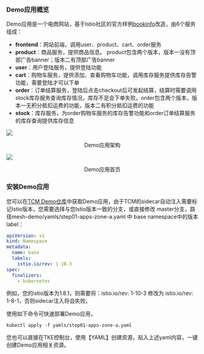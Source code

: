 ### Demo应用概览
Demo应用是一个电商网站，基于Istio社区的官方样例[bookinfo](https://raw.githubusercontent.com/istio/istio/release-1.12/samples/bookinfo/platform/kube/bookinfo.yaml)改造，由6个服务组成：

- **frontend**：网站前端，调用user、product、cart、order服务
- **product**：商品服务，提供商品信息。 product包含两个版本，版本一没有顶部广告banner；版本二有顶部广告banner
- **user**：用户登陆服务，提供登陆功能
- **cart**：购物车服务，提供添加、查看购物车功能，调用库存服务提供库存告警功能，需要登陆才可以下单
- **order**：订单结算服务，登陆后点击checkout后可发起结算，结算时需要调用stock库存服务查询库存情况，库存不足会下单失败。order包含两个版本，版本一无积分抵扣运费的功能，版本二有积分抵扣运费的功能
- **stock**：库存服务，为order购物车服务的库存告警功能和order订单结算服务的库存查询提供库存信息

![](https://qcloudimg.tencent-cloud.cn/raw/8752528907bffbb30f7a9823b39bdcd8.svg)
<center>Demo应用架构</center>


![](https://qcloudimg.tencent-cloud.cn/raw/0e2a71adac0f270e5a92662b676e8c0a.png)
<center>Demo应用首页</center>

### 安装Demo应用
您可以在[TCM Demo仓库](https://github.com/Tencent-Cloud-Mesh/mesh-demo)中获取Demo应用，由于TCM的sidecar自动注入需要标记Istio版本，您需要选择与您Istio版本一致的分支，或直接修改 master分支，路径mesh-demo/yamls/step01-apps-zone-a.yaml 中 base namespace中的版本label：
```yaml
apiVersion: v1
kind: Namespace
metadata:
  name: base
  labels:
    istio.io/rev: 1-10-3
spec:
  finalizers:
    - kubernetes
```
例如，您的istio版本为1.8.1，则需要将：istio.io/rev: 1-10-3 修改为 istio.io/rev: 1-8-1，否则sidecar注入将会失败。

使用如下命令可快速部署Demo应用，
```
kubectl apply -f yamls/step01-apps-zone-a.yaml
```
您也可以直接在TKE控制台，使用【YAML】创建资源，贴入上述yaml内容，一键创建Demo应用相关资源。